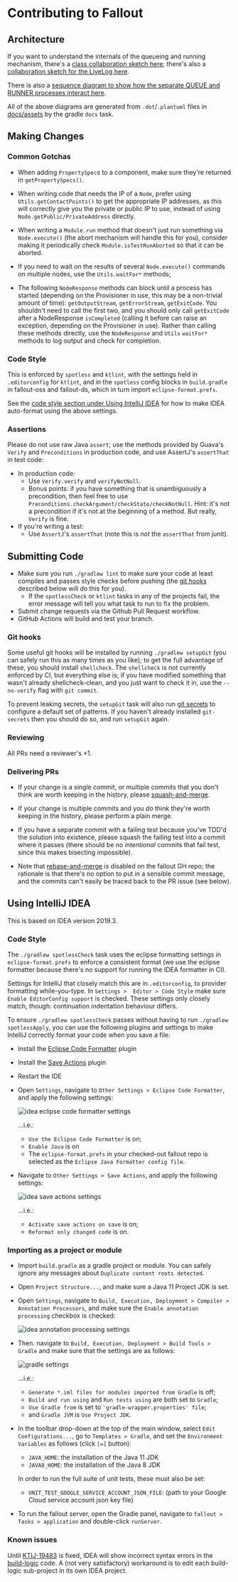 # Contributing to Fallout

## Architecture

If you want to understand the internals of the queueing and running mechanism, there's a [class collaboration sketch here](docs/assets/TestRunner-collaborators.png); there's also a [collaboration sketch for the LiveLog here](docs/assets/LiveLog-collaborators.png).

There is also a [sequence diagram to show how the separate QUEUE and RUNNER processes interact here](docs/assets/queue-server-lifetime.png).

All of the above diagrams are generated from `.dot`/`.plantuml` files in [docs/assets](docs/assets) by the gradle `docs` task.

## Making Changes

### Common Gotchas

- When adding `PropertySpec`s to a component, make sure they're returned in `getPropertySpecs()`.

- When writing code that needs the IP of a `Node`, prefer using `Utils.getContactPoints()` to get the appropriate IP addresses, as this will correctly give you the private or public IP to use, instead of using `Node.getPublic/PrivateAddress` directly.

- When writing a `Module.run` method that doesn't just run something via `Node.execute()` (the abort mechanism will handle this for you), consider making it periodically check `Module.isTestRunAborted` so that it can be aborted.

- If you need to wait on the results of several `Node.execute()` commands on multiple nodes, use the `Utils.waitFor*` methods;

- The following `NodeResponse` methods can block until a process has started (depending on the Provisioner in use, this may be a non-trivial amount of time): `getOutputStream`, `getErrorStream`, `getExitCode`.  You shouldn't need to call the first two, and you should only call `getExitCode` after a NodeResponse `isCompleted` (calling it before can raise an exception, depending on the Provisioner in use).  Rather than calling these methods directly, use the `NodeResponse` and `Utils` `waitFor*` methods to log output and check for completion.

### Code Style

This is enforced by `spotless` and `ktlint`, with the settings held in `.editorconfig` for `ktlint`, and in the `spotless` config blocks in `build.gradle` in fallout-oss and fallout-ds, which in turn import `eclipse-format.prefs`.

See the [code style section under Using IntelliJ IDEA](#code-style-1) for how to make IDEA auto-format using the above settings.

### Assertions

Please do not use raw Java `assert`; use the methods provided by Guava's `Verify` and `Preconditions` in production code, and use AssertJ's `assertThat` in test code:

* In production code:
    * Use `Verify.verify` and `verifyNotNull`.
    * Bonus points: if you have something that is unambiguously a precondition, then feel free to use `Preconditions.checkArgument/checkState/checkNotNull`.  Hint: it's not a precondition if it's not at the beginning of a method.  But really, `Verify` is fine.
* If you're writing a test:
    * Use `AssertJ`'s `assertThat` (note this is _not_ the `assertThat` from junit).

## Submitting Code

- Make sure you run `./gradlew lint` to make sure your code at least compiles and passes style checks before pushing (the [git hooks](#git-hooks) described below will do this for you).
  - If the `spotlessCheck` or `ktlint` tasks in any of the projects fail, the error message will tell you what task to run to fix the problem.
- Submit change requests via the Github Pull Request workflow.
- GitHub Actions will build and test your branch.

### Git hooks

Some useful git hooks will be installed by running `./gradlew setupGit` (you can safely run this as many times as you like); to get the full advantage of these, you should install `shellcheck`.  The `shellcheck` is not currently enforced by CI, but everything else is; if you have modified something that wasn't already shellcheck-clean, and you just want to check it in, use the `--no-verify` flag with `git commit`.

To prevent leaking secrets, the `setupGit` task will also run [git secrets](https://github.com/awslabs/git-secrets) to configure a default set of patterns.  If you haven't already installed `git-secrets` then you should do so, and run `setupGit` again.

### Reviewing

All PRs need a reviewer's +1.

### Delivering PRs

- If your change is a single commit, or multiple commits that you don't think are worth keeping in the history, please [squash-and-merge](https://help.github.com/articles/about-pull-request-merges/#squash-and-merge-your-pull-request-commits).

- If your change is multiple commits and you _do_ think they're worth keeping in the history, please perform a plain merge.

- If you have a separate commit with a failing test because you've TDD'd the solution into existence, please squash the failing test into a commit where it passes (there should be no _intentional_ commits that fail test, since this makes bisecting impossible).

- Note that [rebase-and-merge](https://help.github.com/articles/about-pull-request-merges/#rebase-and-merge-your-pull-request-commits) is disabled on the fallout GH repo; the rationale is that there's no option to put in a sensible commit message, and the commits can't easily be traced back to the PR issue (see below).


## Using IntelliJ IDEA

This is based on IDEA version 2019.3.

### Code Style

The `./gradlew spotlessCheck` task uses the eclipse formatting settings in `eclipse-format.prefs` to enforce a consistent format (we use the eclipse formatter because there's no support for running the IDEA formatter in CI).

Settings for IntelliJ that closely match this are in `.editorconfig`, to provider formatting while-you-type.  In `Settings >  Editor > Code Style` make sure `Enable EditorConfig support` is checked.  These settings only closely match, though: continuation indentation behaviour differs.

To ensure `./gradlew spotlessCheck` passes without having to run `./gradlew spotlessApply`, you can use the following plugins and settings to make IntelliJ correctly format your code when you save a file:

* Install the [Eclipse Code Formatter](https://plugins.jetbrains.com/plugin/6546-eclipse-code-formatter) plugin
* Install the [Save Actions](https://plugins.jetbrains.com/plugin/7642-save-actions) plugin
* Restart the IDE

* Open `Settings`, navigate to `Other Settings > Eclipse Code Formatter`, and apply the following settings:

   ![idea eclipse code formatter settings](docs/assets/CONTRIBUTING/idea-eclipse-code-formatter-settings.png)

   ...i.e.:

   * `Use the Eclipse Code Formatter` is on;
   * `Enable Java` is on
   * The `eclipse-format.prefs` in your checked-out fallout repo is selected as the `Eclipse Java Formatter config file`.

* Navigate to `Other Settings > Save Actions`, and apply the following settings:

   ![idea save actions settings](docs/assets/CONTRIBUTING/idea-save-actions-settings.png)

   ...i.e.:

   * `Activate save actions on save` is on;
   * `Reformat only changed code` is on.

### Importing as a project or module

* Import `build.gradle` as a gradle project or module.  You can safely ignore any messages about `Duplicate content roots detected`.

* Open `Project Structure...`, and make sure a Java 11 Project JDK is set.

* Open `Settings`, navigate to `Build, Execution, Deployment > Compiler > Annotation Processors`, and make sure the `Enable annotation processing` checkbox is checked:

    ![idea annotation processing settings](docs/assets/CONTRIBUTING/idea-annotation-processing.png)

* Then. navigate to `Build, Execution, Deployment > Build Tools > Gradle` and make sure that the settings are as follows:

    ![gradle settings](docs/assets/CONTRIBUTING/idea-gradle-settings.png)

    ...i.e.:

    * `Generate *.iml files for modules imported from Gradle` is off;
    * `Build and run using` and `Run tests using` are both set to `Gradle`;
    * `Use Gradle from` is set to `'gradle-wrapper.properties' file`;
    * and `Gradle JVM` is `Use Project JDK`.

* In the toolbar drop-down at the top of the main window, select `Edit Configurations...`, go to `Templates > Gradle`, and set the `Environment Variables` as follows (click `[=]` button):

    * `JAVA_HOME`: the installation of the Java 11 JDK
    * `JAVA8_HOME`: the installation of the Java 8 JDK

    In order to run the full suite of unit tests, these must also be set:
    * `UNIT_TEST_GOOGLE_SERVICE_ACCOUNT_JSON_FILE`: (path to your Google Cloud service account json key file)

* To run the fallout server, open the Gradle panel, navigate to `fallout > Tasks > application` and double-click `runServer`.

### Known issues

Until [KTIJ-19483](https://youtrack.jetbrains.com/issue/KTIJ-19483) is fixed, IDEA will show incorrect syntax errors in the [build-logic](build-logic) code.  A (not very satisfactory) workaround is to edit each build-logic sub-project in its own IDEA project.
